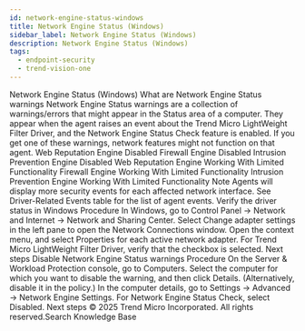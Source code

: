 ```yaml
---
id: network-engine-status-windows
title: Network Engine Status (Windows)
sidebar_label: Network Engine Status (Windows)
description: Network Engine Status (Windows)
tags:
  - endpoint-security
  - trend-vision-one
---
```


 Network Engine Status (Windows) What are Network Engine Status warnings Network Engine Status warnings are a collection of warnings/errors that might appear in the Status area of a computer. They appear when the agent raises an event about the Trend Micro LightWeight Filter Driver, and the Network Engine Status Check feature is enabled. If you get one of these warnings, network features might not function on that agent. Web Reputation Engine Disabled Firewall Engine Disabled Intrusion Prevention Engine Disabled Web Reputation Engine Working With Limited Functionality Firewall Engine Working With Limited Functionality Intrusion Prevention Engine Working With Limited Functionality Note Agents will display more security events for each affected network interface. See Driver-Related Events table for the list of agent events. Verify the driver status in Windows Procedure In Windows, go to Control Panel → Network and Internet → Network and Sharing Center. Select Change adapter settings in the left pane to open the Network Connections window. Open the context menu, and select Properties for each active network adapter. For Trend Micro LightWeight Filter Driver, verify that the checkbox is selected. Next steps Disable Network Engine Status warnings Procedure On the Server & Workload Protection console, go to Computers. Select the computer for which you want to disable the warning, and then click Details. (Alternatively, disable it in the policy.) In the computer details, go to Settings → Advanced → Network Engine Settings. For Network Engine Status Check, select Disabled. Next steps © 2025 Trend Micro Incorporated. All rights reserved.Search Knowledge Base